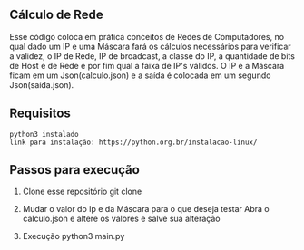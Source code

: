 Cálculo de Rede
--

Esse código coloca em prática conceitos de Redes de Computadores, no qual dado um IP e uma Máscara fará os cálculos necessários para verificar a validez, o IP de Rede, IP de broadcast, a classe do IP, a quantidade de bits de Host e de Rede e por fim qual a faixa de IP's válidos.
O IP e a Máscara ficam em um Json(calculo.json) e a saída é colocada em um segundo Json(saída.json). 


Requisitos
--
    python3 instalado
    link para instalação: https://python.org.br/instalacao-linux/
    
Passos para execução
--
1. Clone esse repositório
    git clone 

2. Mudar o valor do Ip e da Máscara para o que deseja testar
    Abra o calculo.json e altere os valores e salve sua alteração

3. Execução
    python3 main.py 

